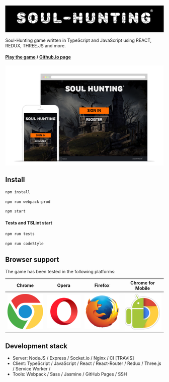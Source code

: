 ![Logo](assets/logo.png)

Soul-Hunting game written in TypeScript and JavaScript using REACT, REDUX, THREE.JS and more.

#### [Play the game](https://www.soul-hunting.ru) / [Github.io page](https://vladpereskokov.github.io/soul-hunting/)

![Main](assets/main.png)

## Install

```sh
npm install
```

```sh
npm run webpack-prod
```

```sh
npm start
```

#### Tests and TSLint start

```sh
npm run tests
```

```sh
npm run codeStyle
```

## Browser support

The game has been tested in the following platforms:

Chrome | Opera | Firefox | Chrome for Mobile |
--- | --- | --- | --- |
![Chrome](assets/chrome.png) | ![Opera](assets/opera.png) | ![Firefox](assets/firefox.png) | ![Chrome for mobile](assets/chrome_mobile.png) 

## Development stack
- Server: NodeJS / Express / Socket.io / Nginx / CI [TRAVIS]
- Client: TypeScript / JavaScript / React / React-Router / Redux / Three.js / Service Worker / 
- Tools: Webpack / Sass / Jasmine / GitHub Pages / SSH 
